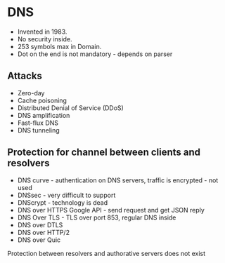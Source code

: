 # DNS

- Invented in 1983.
- No security inside.
- 253 symbols max in Domain.
- Dot on the end is not mandatory - depends on parser

## Attacks

- Zero-day
- Cache poisoning
- Distributed Denial of Service (DDoS)
- DNS amplification
- Fast-flux DNS
- DNS tunneling

## Protection for channel between clients and resolvers

- DNS curve - authentication on DNS servers, traffic is encrypted - not used
- DNSsec - very difficult to support
- DNScrypt - technology is dead
- DNS over HTTPS Google API - send request and get JSON reply
- DNS Over TLS - TLS over port 853, regular DNS inside
- DNS over DTLS
- DNS over HTTP/2
- DNS over Quic

Protection between resolvers and authorative servers does not exist